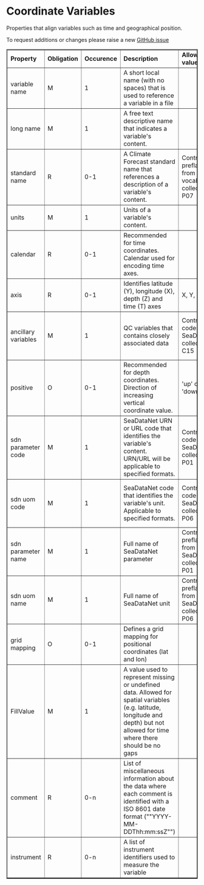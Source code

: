 # Coordinate Variables

Properties that align variables such as time and geographical position.

To request additions or changes please raise a new [GitHub issue](https://github.com/I-Ocean/common-metadata/issues/new)

<table border="2" cellpadding="5"> 
<tr><td><strong>Property</strong></td><td><strong>Obligation</strong></td><td><strong>Occurence</strong></td><td><strong>Description</strong></td><td><strong>Allowed values</strong></td><td><strong>Reference</strong></td></tr> 
<tr><td>variable name</td><td>M</td><td>1</td><td>A short local name (with no spaces) that is used to reference a variable in a file</td><td>&nbsp;</td><td>&nbsp;</td></tr> 
<tr><td>long name</td><td>M</td><td>1</td><td>A free text descriptive name that indicates a variable's content.</td><td>&nbsp;</td><td>&nbsp;</td></tr> 
<tr><td>standard name</td><td>R</td><td>0-1</td><td>A Climate Forecast standard name that references a description of a variable's content.</td><td>Controlled preflabel from vocabulary collection P07</td><td><a href='https://www.bodc.ac.
uk/resources/vocabularies/vocabulary_search/P07/'>P07 search</a><br /><a href='http://vocab.nerc.ac.uk/collection/P07/current/'>P07 linked data (SKOS)</a></td></tr> 
<tr><td>units</td><td>M</td><td>1</td><td>Units of a variable's content.</td><td>&nbsp;</td><td>&nbsp;</td></tr> 
<tr><td>calendar</td><td>R</td><td>0-1</td><td>Recommended for time coordinates. Calendar used for encoding time axes.</td><td>&nbsp;</td><td>&nbsp;</td></tr> 
<tr><td>axis</td><td>R</td><td>0-1</td><td>Identifies latitude (Y), longitude (X), depth (Z) and time (T) axes</td><td>X, Y, Z or T</td><td>&nbsp;</td></tr> 
<tr><td>ancillary variables</td><td>M</td><td>1</td><td>QC variables that contains closely associated data</td><td>Controlled codes from SeaDataNet collection C15</td><td><a href='https://www.bodc.ac.uk/resources/vocabularies/vocabulary_
search/C15/'>C15 search</a><br /><a href='http://vocab.nerc.ac.uk/collection/C15/current/'>C15 linked data (SKOS)</a></td></tr> 
<tr><td>positive</td><td>O</td><td>0-1</td><td>Recommended for depth coordinates. Direction of increasing vertical coordinate value.</td><td> 'up' or 'down'</td><td>&nbsp;</td></tr> 
<tr><td>sdn parameter code</td><td>M</td><td>1</td><td>SeaDataNet URN or URL code that identifies the variable's content. URN/URL will be applicable to specified formats.</td><td>Controlled code from SeaDataNet collection P01</td><td><a 
href='https://www.bodc.ac.uk/resources/vocabularies/vocabulary_search/P01/'>P01 search</a><br /><a href='http://vocab.nerc.ac.uk/collection/P01/current/'>P01 linked data (SKOS)</a></td></tr> 
<tr><td>sdn uom code</td><td>M</td><td>1</td><td>SeaDataNet code that identifies the variable's unit. Applicable to specified formats.</td><td>Controlled code from SeaDataNet collection P06</td><td><a href='https://www.bodc.ac.uk/resourc
es/vocabularies/vocabulary_search/P06/'>P06 search</a><br /><a href='http://vocab.nerc.ac.uk/collection/P06/current/'>P06 linked data (SKOS)</a></td></tr> 
<tr><td>sdn parameter name</td><td>M</td><td>1</td><td>Full name of SeaDataNet parameter</td><td>Controlled preflabel from SeaDataNet collection P01</td><td><a href='https://www.bodc.ac.uk/resources/vocabularies/vocabulary_search/P01/'>P
01 search</a><br /><a href='http://vocab.nerc.ac.uk/collection/P01/current/'>P01 linked data (SKOS)</a></td></tr> 
<tr><td>sdn uom name</td><td>M</td><td>1</td><td>Full name of SeaDataNet unit</td><td>Controlled preflabel from SeaDataNet collection P06</td><td><a href='https://www.bodc.ac.uk/resources/vocabularies/vocabulary_search/P06/'>P06 search</
a><br /><a href='http://vocab.nerc.ac.uk/collection/P06/current/'>P06 linked data (SKOS)</a></td></tr> 
<tr><td>grid mapping</td><td>O</td><td>0-1</td><td>Defines a grid mapping for positional coordinates (lat and lon)</td><td>&nbsp;</td><td>&nbsp;</td></tr> 
<tr><td>FillValue</td><td>M</td><td>1</td><td>A value used to represent missing or undefined data. Allowed for spatial variables (e.g. latitude, longitude and depth) but not allowed for time where there should be no gaps</t
d><td>&nbsp;</td><td>&nbsp;</td></tr> 
<tr><td>comment</td><td>R</td><td>0-n</td><td>List of miscellaneous information about the data where each comment is identified with a ISO 8601 date format (""YYYY-MM-DDThh:mm:ssZ"")</td><td>&nbsp;</td><td>&nbsp;</td></tr> 
<tr><td>instrument</td><td>R</td><td>0-n</td><td>A list of instrument identifiers used to measure the variable</td><td>&nbsp;</td><td>&nbsp;</td></tr> 
</table> 


